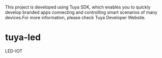 This project is developed using Tuya SDK, which enables you to quickly develop branded apps connecting and controlling smart scenarios of many devices.For more information, please check Tuya Developer Website.
# tuya-led
LED-IOT
